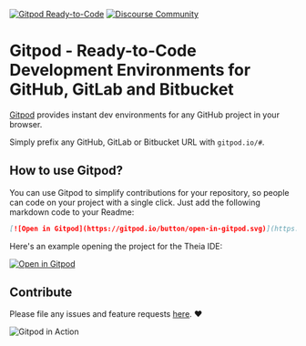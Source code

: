 [![Gitpod Ready-to-Code](https://img.shields.io/badge/Gitpod-ready--to--code-blue?logo=gitpod)](https://gitpod.io/#https://github.com/gitpod-io/gitpod)
[![Discourse Community](https://img.shields.io/badge/Join%20the%20community-on%20Discourse-9cf?logo=discourse)](https://community.gitpod.io/)

# Gitpod - Ready-to-Code Development Environments for GitHub, GitLab and Bitbucket

[Gitpod](https://gitpod.io) provides instant dev environments for any GitHub project in your browser.

Simply prefix any GitHub, GitLab or Bitbucket URL with `gitpod.io/#`.

## How to use Gitpod?

You can use Gitpod to simplify contributions for your repository, so people can code on your project with a single click.
Just add the following markdown code to your Readme:
```md
[![Open in Gitpod](https://gitpod.io/button/open-in-gitpod.svg)](https://gitpod.io/#https://github.com/<org>/<repo>)
```

Here's an example opening the project for the Theia IDE:

[![Open in Gitpod](https://gitpod.io/button/open-in-gitpod.svg)](https://gitpod.io/#https://github.com/theia-ide/theia)

## Contribute

Please file any issues and feature requests [here](https://github.com/gitpod-io/gitpod/issues). :heart:

![Gitpod in Action](https://user-images.githubusercontent.com/372735/56347462-97379f80-61c4-11e9-972d-6bbb233eb883.png)
